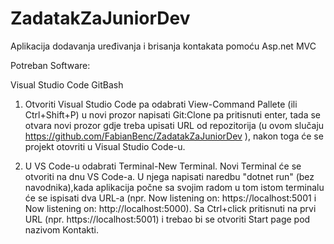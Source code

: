 # ZadatakZaJuniorDev

Aplikacija dodavanja uređivanja i brisanja kontakata pomoću Asp.net MVC

Potreban Software:

Visual Studio Code
GitBash

1. Otvoriti Visual Studio Code pa odabrati View-Command Pallete (ili Ctrl+Shift+P) u novi prozor napisati Git:Clone pa pritisnuti enter,
tada se otvara novi prozor gdje treba upisati URL od repozitorija (u ovom slučaju https://github.com/FabianBenc/ZadatakZaJuniorDev ), 
nakon toga će se projekt otovriti u Visual Studio Code-u.

2. U VS Code-u odabrati Terminal-New Terminal. Novi Terminal će se otvoriti na dnu VS Code-a. U njega napisati naredbu "dotnet run" 
(bez navodnika),kada aplikacija počne sa svojim radom u tom istom terminalu će se ispisati dva URL-a
(npr. Now listening on: https://localhost:5001 i Now listening on: http://localhost:5000).
Sa Ctrl+click pritisnuti na prvi URL (npr. https://localhost:5001) i trebao bi se otvoriti Start page pod nazivom Kontakti.
